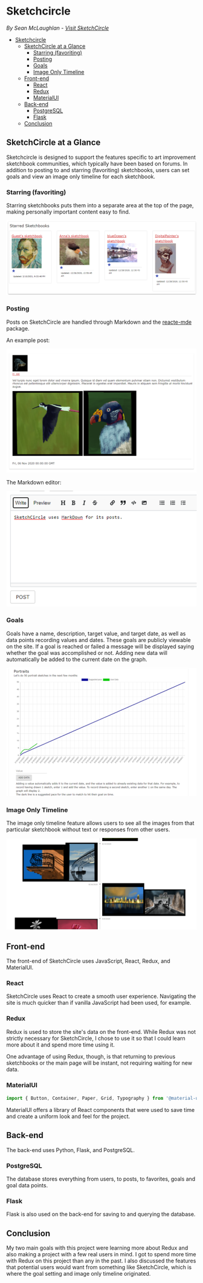 # Sketchcircle
  *By Sean McLaughlan - [Visit SketchCircle](http://sketchcircle.herokuapp.com)*

- [Sketchcircle](#sketchcircle)
  - [SketchCircle at a Glance](#sketchcircle-at-a-glance)
    - [Starring (favoriting)](#starring-favoriting)
    - [Posting](#posting)
    - [Goals](#goals)
    - [Image Only Timeline](#image-only-timeline)
  - [Front-end](#front-end)
    - [React](#react)
    - [Redux](#redux)
    - [MaterialUI](#materialui)
  - [Back-end](#back-end)
    - [PostgreSQL](#postgresql)
    - [Flask](#flask)
  - [Conclusion](#conclusion)

## SketchCircle at a Glance
Sketchcircle is designed to support the features specific to art improvement sketchbook communities, which typically have been based on forums. In addition to posting to and starring (favoriting) sketchbooks, users can set goals and view an image only timeline for each sketchbook.

### Starring (favoriting)
Starring sketchbooks puts them into a separate area at the top of the page, making personally important content easy to find.

![](documentation/images/starring.png)

### Posting
Posts on SketchCircle are handled through Markdown and the [reacte-mde](https://www.npmjs.com/package/react-mde) package.

An example post:

![](documentation/images/post1.png)

The Markdown editor:

![](documentation/images/post2.png)

### Goals
Goals have a name, description, target value, and target date, as well as data points recording values and dates. These goals are publicly viewable on the site. If a goal is reached or failed a message will be displayed saying whether the goal was accomplished or not. Adding new data will automatically be added to the current date on the graph.

![](documentation/images/goal.png)

### Image Only Timeline
The image only timeline feature allows users to see all the images from that particular sketchbook without text or responses from other users.

![](documentation/images/timeline.png)

## Front-end
The front-end of SketchCircle uses JavaScript, React, Redux, and MaterialUI.

### React
SketchCircle uses React to create a smooth user experience. Navigating the site is much quicker than if vanilla JavaScript had been used, for example.

### Redux
Redux is used to store the site's data on the front-end. While Redux was not strictly necessary for SketchCircle, I chose to use it so that I could learn more about it and spend more time using it.

One advantage of using Redux, though, is that returning to previous sketchbooks or the main page will be instant, not requiring waiting for new data.

### MaterialUI

```js
import { Button, Container, Paper, Grid, Typography } from '@material-ui/core';
```
MaterialUI offers a library of React components that were used to save time and create a uniform look and feel for the project.

## Back-end
The back-end uses Python, Flask, and PostgreSQL.

### PostgreSQL
The database stores everything from users, to posts, to favorites, goals and goal data points.

### Flask
Flask is also used on the back-end for saving to and querying the database.

## Conclusion
My two main goals with this project were learning more about Redux and also making a project with a few real users in mind. I got to spend more time with Redux on this project than any in the past. I also discussed the features that potential users would want from something like SketchCircle, which is where the goal setting and image only timeline originated.
